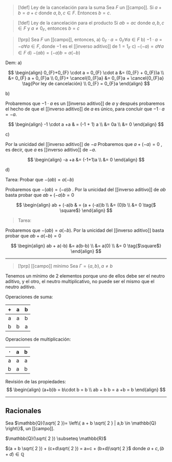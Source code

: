 

 >[!def] Ley de la cancelación para la suma
 >Sea $F$ un [[campo]]. 
 >Si $a+b = a+c$ donde $a,b,c \in F$. Entonces $b=c$.

> [!def] Ley de la cancelación para el producto
> Si $ab = ac$ donde $a,b,c \in F$ y $a \neq 0_{F}$, entonces $b=c$


> [!prp]
> Sea $F$ un [[campo]], entonces,
> a) $0_{F} \cdot a=0_{F} \forall a \in F$
> b) $-1 \cdot a = -a \forall a \in F$, donde $-1$ es el [[inverso aditivo]] de $1=1_{F}$ 
> c) $-(-a)=a \forall a \in F$
> d) $-(ab)=(-a)b=a(-b)$ 


Dem: 
a)

$$
\begin{align}
0_{F}+0_{F} \cdot a = 0_{F} \cdot a &= (0_{F} + 0_{F})a \\
&= 0_{F} a + 0_{F}a \\
0_{F}+ \cancel{0_{F}a} &= 0_{F}a + \cancel{0_{F}a} \tag{Por ley de cancelación} \\
0_{F} = 0_{F}a
\end{align}
$$



b) 

Probaremos que $-1 \cdot a$ es un [[inverso aditivo]] de $a$ y después probaremos el hecho de que el [[inverso aditivo]] de $a$ es único, para concluir que $-1 \cdot a = -a$.

$$
\begin{align}
-1 \cdot a +a & = (-1 + 1) a \\
&= 0a \\
&= 0
\end{align}
$$

c)

Por la unicidad del [[inverso aditivo]] de $-a$ Probaremos que $a + (-a) = 0$ , es decir, que $a$ es [[inverso aditivo]] de $-a$.

$$
\begin{align}
-a +a &= (-1+1)a   \\
&= 0
\end{align}
$$

d)

Tarea: Probar que $-(ab) = a(-b)$

Probaremos que $-(ab)= (-a)b$ . Por la unicidad del [[inverso aditivo]] de $ab$ basta probar que $ab + (-a)b=0$

$$
\begin{align}
ab + (-a)b & = (a + (-a))b \\
&= (0)b  \\
&= 0 \tag{$ \square$}
\end{align}
$$

> Tarea: 

Probaremos que $-(ab)= a(-b)$. Por la unicidad del [[inverso aditivo]] basta probar que $ab + a(-b)=0$

$$
\begin{align}
ab + a(-b) &= a(b-b) \\
&= a(0) \\
&= 0 \tag{$\square$}
\end{align}
$$

---


> [!prp] [[campo]] mínimo
> Sea $\Gamma = \left\{  a,b \right\}, a\neq b$
> 

Tenemos un mínimo de 2 elementos porque uno de ellos debe ser el neutro aditivo, y el otro, el neutro multiplicativo, no puede ser el mismo que el neutro aditivo. 

Operaciones de suma:

|  +  |  a  |  b  |
| :-: | :-: | :-: |
|  a  |  a  |  b  |
|  b  |  b  |  a  |

Operaciones de multiplicación:

| $\cdot$ |  a  |  b  |
| :-----: | :-: | :-: |
|    a    |  a  |  a  |
|    b    |  a  |  b  |

Revisión de las propiedades:
$$
\begin{align}
(a+b)b = b\cdot b = b \\
ab + b b = a +b = b
\end{align}
$$

 ---



## Racionales

Sea $\mathbb{Q}(\sqrt{ 2 })= \left\{ a + b \sqrt{ 2 } | a,b \in \mathbb{Q} \right\}$, un [[campo]]. 

$\mathbb{Q}(\sqrt{ 2 }) \subseteq \mathbb{R}$

$(a + b \sqrt{ 2 }) + (c+d\sqrt{ 2 }) = a+c + (b+d)\sqrt{ 2 }$ donde $a+c, (b+d) \in \mathbb{Q}$



